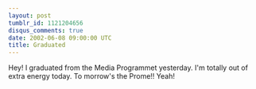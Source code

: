 ```yaml
---
layout: post
tumblr_id: 1121204656
disqus_comments: true
date: 2002-06-08 09:00:00 UTC
title: Graduated
---
```


Hey! I graduated from the Media Programmet yesterday. I'm totally out of extra energy today. To morrow's the Prome!! Yeah!
